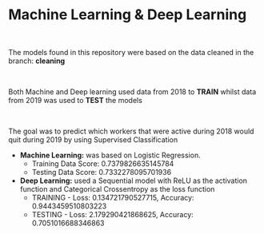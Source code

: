 <h1>Machine Learning & Deep Learning </h1>
<br>
<p> The models found in this repository were based on the data cleaned in the branch: <b>cleaning</b></p>
<br>
<p>Both Machine and Deep learning used data from 2018 to <b>TRAIN</b> whilst data from 2019 was used to <b>TEST</b> the models</p>
<br>
<p>The goal was to predict which workers that were active during 2018 would quit during 2019 by using Supervised Classification</p>
<ul>
    <li><b>Machine Learning:</b> was based on Logistic Regression. 
        <ul>
        <li>Training Data Score: 0.7379826635145784</li>
        <li>Testing Data Score: 0.7332278095701936</li>
        </ul>
    </li>
    <li><b>Deep Learning:</b> used a Sequential model with ReLU as the activation function and Categorical Crossentropy as the loss function
        <ul>
        <li>TRAINING - Loss: 0.134721790527715, Accuracy: 0.9443459510803223</li>
        <li>TESTING - Loss: 2.179290421868625, Accuracy: 0.7051016688346863</li>
        </ul>
    </li>
</ul>

